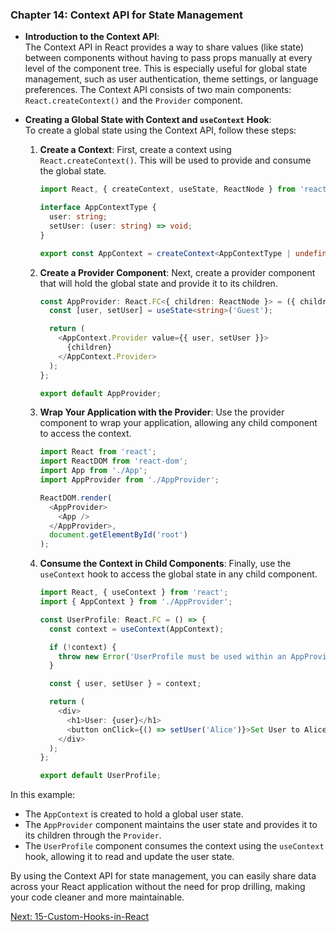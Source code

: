 ### Chapter 14: Context API for State Management

- **Introduction to the Context API**:  
  The Context API in React provides a way to share values (like state) between components without having to pass props manually at every level of the component tree. This is especially useful for global state management, such as user authentication, theme settings, or language preferences. The Context API consists of two main components: `React.createContext()` and the `Provider` component.

- **Creating a Global State with Context and `useContext` Hook**:  
  To create a global state using the Context API, follow these steps:

  1. **Create a Context**:
     First, create a context using `React.createContext()`. This will be used to provide and consume the global state.

     ```typescript
     import React, { createContext, useState, ReactNode } from 'react';

     interface AppContextType {
       user: string;
       setUser: (user: string) => void;
     }

     export const AppContext = createContext<AppContextType | undefined>(undefined);
     ```

  2. **Create a Provider Component**:
     Next, create a provider component that will hold the global state and provide it to its children.

     ```typescript
     const AppProvider: React.FC<{ children: ReactNode }> = ({ children }) => {
       const [user, setUser] = useState<string>('Guest');

       return (
         <AppContext.Provider value={{ user, setUser }}>
           {children}
         </AppContext.Provider>
       );
     };

     export default AppProvider;
     ```

  3. **Wrap Your Application with the Provider**:
     Use the provider component to wrap your application, allowing any child component to access the context.

     ```typescript
     import React from 'react';
     import ReactDOM from 'react-dom';
     import App from './App';
     import AppProvider from './AppProvider';

     ReactDOM.render(
       <AppProvider>
         <App />
       </AppProvider>,
       document.getElementById('root')
     );
     ```

  4. **Consume the Context in Child Components**:
     Finally, use the `useContext` hook to access the global state in any child component.

     ```typescript
     import React, { useContext } from 'react';
     import { AppContext } from './AppProvider';

     const UserProfile: React.FC = () => {
       const context = useContext(AppContext);

       if (!context) {
         throw new Error('UserProfile must be used within an AppProvider');
       }

       const { user, setUser } = context;

       return (
         <div>
           <h1>User: {user}</h1>
           <button onClick={() => setUser('Alice')}>Set User to Alice</button>
         </div>
       );
     };

     export default UserProfile;
     ```

In this example:
- The `AppContext` is created to hold a global user state.
- The `AppProvider` component maintains the user state and provides it to its children through the `Provider`.
- The `UserProfile` component consumes the context using the `useContext` hook, allowing it to read and update the user state.

By using the Context API for state management, you can easily share data across your React application without the need for prop drilling, making your code cleaner and more maintainable.

[Next: 15-Custom-Hooks-in-React](15-Custom-Hooks-in-React.md)